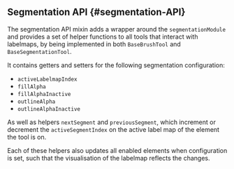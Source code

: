 ## Segmentation API {#segmentation-API}

The segmentation API mixin adds a wrapper around the `segmentationModule` and provides a set of helper functions to all tools that interact with labelmaps, by being implemented in both `BaseBrushTool` and `BaseSegmentationTool`.

It contains getters and setters for the following segmentation configuration:

- `activeLabelmapIndex`
- `fillAlpha`
- `fillAlphaInactive`
- `outlineAlpha`
- `outlineAlphaInactive`

As well as helpers `nextSegment` and `previousSegment`, which increment or decrement the `activeSegmentIndex` on the active label map of the element the tool is on.

Each of these helpers also updates all enabled elements when configuration is set, such that the visualisation of the labelmap reflects the changes.
